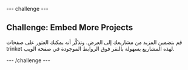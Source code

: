 \--- challenge \---

## Challenge: Embed More Projects

قم بتضمين المزيد من مشاريعك إلى العرض. وتذكَّر أنه يمكنك العثور على صفحات trinket لهذه المشاريع بسهولة بالنقر فوق الروابط الموجودة في صفحة الويب.

\--- /challenge \---